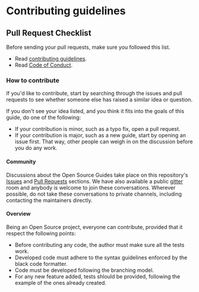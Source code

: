 # Contributing guidelines

## Pull Request Checklist

Before sending your pull requests, make sure you followed this list.

- Read [contributing guidelines](CONTRIBUTING.md).
- Read [Code of Conduct](CODE_OF_CONDUCT.md).


### How to contribute

If you'd like to contribute, start by searching through the issues and pull requests to see whether someone else has raised a similar idea or question.

If you don't see your idea listed, and you think it fits into the goals of this guide, do one of the following:

- If your contribution is minor, such as a typo fix, open a pull request.
- If your contribution is major, such as a new guide, start by opening an issue first. That way, other people can weigh in on the discussion before you do any work.

#### Community
Discussions about the Open Source Guides take place on this repository's [Issues](https://github.com/LDO-CERT/orochi/issues) and [Pull Requests](https://github.com/LDO-CERT/orochi/pulls) sections. 
We have also available a public [gitter](https://gitter.im/ldo-cert-orochi/community) room and anybody is welcome to join these conversations.
Wherever possible, do not take these conversations to private channels, including contacting the maintainers directly.

#### Overview
Being an Open Source project, everyone can contribute, provided that it respect the following points:

- Before contributing any code, the author must make sure all the tests work.
- Developed code must adhere to the syntax guidelines enforced by the black code formatter.
- Code must be developed following the branching model.
- For any new feature added, tests shlould be provided, following the example of the ones already created.
